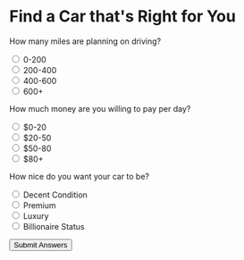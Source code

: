 # Find a Car that's Right for You

<p>How many miles are planning on driving?</p>
<input type="radio" id="0-200" value="a1" name="q1" class="answer">
<label for="0-200">0-200</label><br>
<input type="radio" id="200-400" value="a2" name="q1" class="answer">
<label for="200-400">200-400</label><br>
<input type="radio" id="400-600" value="a3" name="q1" class="answer">
<label for="400-600">400-600</label><br>
<input type="radio" id="600+" value="a4" name="q1" class="answer">
<label for="600+">600+</label><br>

<p>How much money are you willing to pay per day?</p>
<input type="radio" id="0-20" value="a1" name="q2" class="answer">
<label for="0-20">$0-20</label><br>
<input type="radio" id="20-50" value="a2" name="q2" class="answer">
<label for="20-50">$20-50</label><br>
<input type="radio" id="50-80" value="a3" name="q2" class="answer">
<label for="50-80">$50-80</label><br>
<input type="radio" id="80+" value="a4" name="q2" class="answer">
<label for="80-100">$80+</label><br>

<p>How nice do you want your car to be?</p>
<input type="radio" id="decent" value="a1" name="q3" class="answer">
<label for="decent">Decent Condition</label><br>
<input type="radio" id="premium" value="a2" name="q3" class="answer">
<label for="premium">Premium</label><br>
<input type="radio" id="luxury" value="a3" name="q3" class="answer">
<label for="luxury">Luxury</label><br>
<input type="radio" id="billionaire" value="a4" name="q3" class="answer">
<label for="billionaire">Billionaire Status</label><br>

<script>
    function survey() {
    function calculateAnswers() {
        var a1score = 0;
        var a2score = 0;
        var a3score = 0;
        var a4score = 0;

        var userAnswers = document.getElementsByClassName("answer");
        for (var i=0; i<userAnswers.length; i++) {
        if (userAnswers[i].checked) {
            if (userAnswers[i].value == "a1") {
                a1score = a1score + 1;
            }
            if (userAnswers[i].value == "a2") {
                a2score = a2score + 1;
            }
            if (userAnswers[i].value == "a3") {
                a3score = a3score + 1;
            }
            if (userAnswers[i].value == "a4") {
                a4score = a4score + 1;
            }
       } 
      }
    }
   var answers = calculateAnswers()
   var a1score = answers.a1score
   var a2score = answers.a2score
   var a3score = answers.a3score
   var a4score = answers.a4score

   var maxScore = Math.max(a1score, a2score, a3score, a4score);
   var results = document.getElementById("result")
   if (a1score == maxScore) {
    results.innerHTML = "A1 Max test"
   }
   if (a2score == maxScore) {
    results.innerHTML = "A2 Max Test"
   }
   if (a3score == maxScore) {
    results.innerHTML = "A3 Max Test"
   }
   if (a4score == maxScore) {
    results.innerHTML = "A4 Max Test"
   }
}
</script>

<button onclick="survey(results)">Submit Answers</button>

<p id="result"></p>